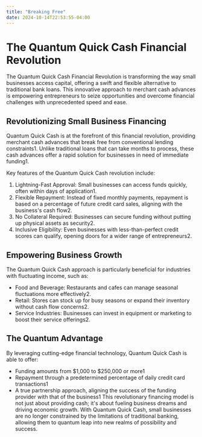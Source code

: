 ```yaml
---
title: "Breaking Free"
date: 2024-10-14T22:53:55-04:00
---
```


# The Quantum Quick Cash Financial Revolution

The Quantum Quick Cash Financial Revolution is transforming the way small businesses access capital, offering a swift and flexible alternative to traditional bank loans. This innovative approach to merchant cash advances is empowering entrepreneurs to seize opportunities and overcome financial challenges with unprecedented speed and ease.
## Revolutionizing Small Business Financing
Quantum Quick Cash is at the forefront of this financial revolution, providing merchant cash advances that break free from conventional lending constraints1. Unlike traditional loans that can take months to process, these cash advances offer a rapid solution for businesses in need of immediate funding1.

Key features of the Quantum Quick Cash revolution include:
1. Lightning-Fast Approval: Small businesses can access funds quickly, often within days of application1.
2. Flexible Repayment: Instead of fixed monthly payments, repayment is based on a percentage of future credit card sales, aligning with the business's cash flow2.
3. No Collateral Required: Businesses can secure funding without putting up physical assets as security2.
4. Inclusive Eligibility: Even businesses with less-than-perfect credit scores can qualify, opening doors for a wider range of entrepreneurs2.
## Empowering Business Growth
The Quantum Quick Cash approach is particularly beneficial for industries with fluctuating income, such as:
* Food and Beverage: Restaurants and cafes can manage seasonal fluctuations more effectively2.
* Retail: Stores can stock up for busy seasons or expand their inventory without cash flow concerns2.
* Service Industries: Businesses can invest in equipment or marketing to boost their service offerings2.
## The Quantum Advantage
By leveraging cutting-edge financial technology, Quantum Quick Cash is able to offer:
* Funding amounts from $1,000 to $250,000 or more1
* Repayment through a predetermined percentage of daily credit card transactions1
* A true partnership approach, aligning the success of the funding provider with that of the business1
This revolutionary financing model is not just about providing cash; it's about fueling business dreams and driving economic growth. With Quantum Quick Cash, small businesses are no longer constrained by the limitations of traditional banking, allowing them to quantum leap into new realms of possibility and success.